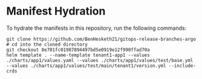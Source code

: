# Manifest Hydration

To hydrate the manifests in this repository, run the following commands:

```shell
git clone https://github.com/BenHesketh21/gitops-release-branches-argo
# cd into the cloned directory
git checkout 8e701fc01987894497bd5e0919e12f990ffad70a
helm template . --name-template tenant1-app1 --values ./charts/app1/values.yaml --values ./charts/app1/values/test/base.yml --values ./charts/app1/values/test/main/tenant1/version.yml --include-crds
```
